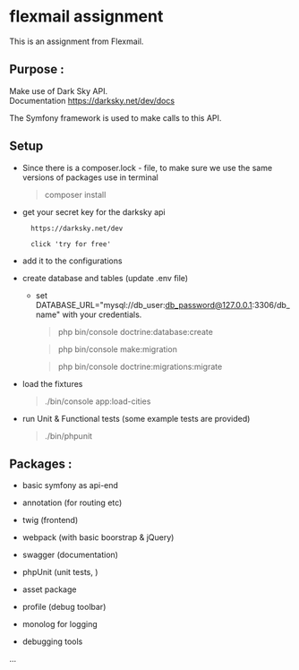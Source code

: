 # flexmail assignment

This is an assignment from Flexmail.  
  
## Purpose :  
Make use of Dark Sky API.   
Documentation https://darksky.net/dev/docs  

The Symfony framework is used to make calls to this API.  

## Setup

* Since there is a composer.lock - file, to make sure we use the same versions of packages use in terminal 
    > composer install
    
* get your secret key for the darksky api

        https://darksky.net/dev
        
        click 'try for free'
        
* add it to the configurations

* create database and tables (update .env file)

    * set DATABASE_URL="mysql://db_user:db_password@127.0.0.1:3306/db_name"
        with your credentials.
        >  php bin/console doctrine:database:create
        
        >  php bin/console make:migration
        
        > php bin/console doctrine:migrations:migrate


* load the fixtures 

    > ./bin/console app:load-cities
    
* run Unit & Functional tests (some example tests are provided)
    
    > ./bin/phpunit




## Packages :

* basic symfony as api-end

* annotation (for routing etc)

* twig (frontend)

* webpack (with basic boorstrap & jQuery)

* swagger (documentation)

* phpUnit (unit tests, )

* asset package

* profile (debug toolbar)

* monolog for logging

* debugging tools

...



